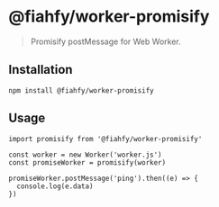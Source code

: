 # @fiahfy/worker-promisify

> Promisify postMessage for Web Worker.

## Installation
```
npm install @fiahfy/worker-promisify
```

## Usage
```
import promisify from '@fiahfy/worker-promisify'

const worker = new Worker('worker.js')
const promiseWorker = promisify(worker)

promiseWorker.postMessage('ping').then((e) => {
  console.log(e.data)
})
```
